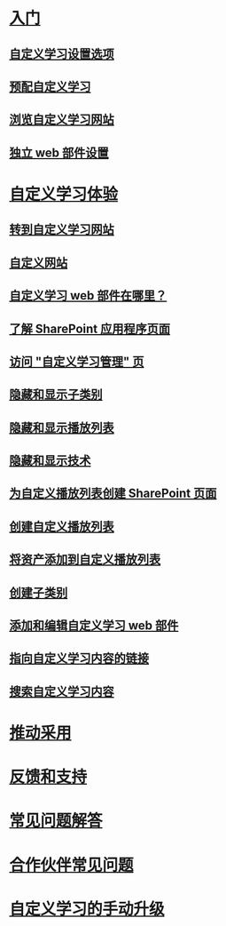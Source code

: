 # [入门](index.md)
## [自定义学习设置选项](custom_setupoptions.md)
## [预配自定义学习](custom_provision.md)
## [浏览自定义学习网站](custom_exploresite.md)
## [独立 web 部件设置](custom_manualsetup.md)
# [自定义学习体验](custom_overview.md)
## [转到自定义学习网站](custom_goto.md)
## [自定义网站](custom_edithelp.md)
## [自定义学习 web 部件在哪里？](custom_whereiswebpart.md)
## [了解 SharePoint 应用程序页面](custom_apppages.md)
## [访问 "自定义学习管理" 页](custom_accessadmin.md)
## [隐藏和显示子类别](custom_hideshowsub.md)
## [隐藏和显示播放列表](custom_hideshowplaylists.md)
## [隐藏和显示技术](custom_hideshowtech.md)
## [为自定义播放列表创建 SharePoint 页面](custom_createnewpage.md)
## [创建自定义播放列表](custom_createnewplaylist.md)
## [将资产添加到自定义播放列表](custom_addassets.md)
## [创建子类别](custom_createnewcat.md)
## [添加和编辑自定义学习 web 部件](custom_addwebpart.md)
## [指向自定义学习内容的链接](custom_linking.md)
## [搜索自定义学习内容](custom_search.md)
# [推动采用](driveadoption.md)
# [反馈和支持](feedback.md)
# [常见问题解答](faq.md)
# [合作伙伴常见问题](custom_partner.md)
# [自定义学习的手动升级](custom_upgrade.md)